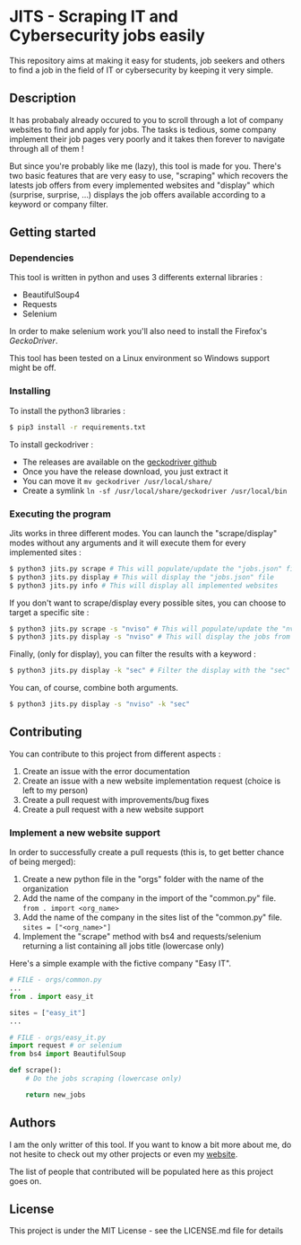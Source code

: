 # JITS - Scraping IT and Cybersecurity jobs easily

This repository aims at making it easy for students, job seekers and others to find a job in the field of IT or cybersecurity by keeping it very simple.

## Description

It has probabaly already occured to you to scroll through a lot of company websites to find and apply for jobs. The tasks is tedious, some company implement their job pages very poorly and it takes then forever to navigate through all of them !

But since you're probably like me (lazy), this tool is made for you. There's two basic features that are very easy to use, "scraping" which recovers the latests job offers from every implemented websites and "display" which (surprise, surprise, ...) displays the job offers available according to a keyword or company filter.

## Getting started
### Dependencies
This tool is written in python and uses 3 differents external libraries :
- BeautifulSoup4
- Requests
- Selenium

In order to make selenium work you'll also need to install the Firefox's *GeckoDriver*.

This tool has been tested on a Linux environment so Windows support might be off.

### Installing
To install the python3 libraries :
```bash
$ pip3 install -r requirements.txt
```

To install geckodriver :
- The releases are available on the [geckodriver github](https://github.com/mozilla/geckodriver/releases)
- Once you have the release download, you just extract it
- You can move it `mv geckodriver /usr/local/share/`
- Create a symlink `ln -sf /usr/local/share/geckodriver /usr/local/bin`

### Executing the program
Jits works in three different modes. You can launch the "scrape/display" modes without any arguments and it will execute them for every implemented sites :
```bash
$ python3 jits.py scrape # This will populate/update the "jobs.json" file
$ python3 jits.py display # This will display the "jobs.json" file
$ python3 jits.py info # This will display all implemented websites
```

If you don't want to scrape/display every possible sites, you can choose to target a specific site :
```bash
$ python3 jits.py scrape -s "nviso" # This will populate/update the "nviso" part in the "jobs.json" file
$ python3 jits.py display -s "nviso" # This will display the jobs from "nviso" from the jobs.json" file
```

Finally, (only for display), you can filter the results with a keyword :
```bash
$ python3 jits.py display -k "sec" # Filter the display with the "sec" keyword
```

You can, of course, combine both arguments.
```bash
$ python3 jits.py display -s "nviso" -k "sec"
```

## Contributing
You can contribute to this project from different aspects :
1. Create an issue with the error documentation
2. Create an issue with a new website implementation request (choice is left to my person)
3. Create a pull request with improvements/bug fixes
4. Create a pull request with a new website support

### Implement a new website support
In order to successfully create a pull requests (this is, to get better chance of being merged):
1. Create a new python file in the "orgs" folder with the name of the organization
2. Add the name of the company in the import of the "common.py" file. `from . import <org_name>`
3. Add the name of the company in the sites list of the "common.py" file. `sites = ["<org_name>"]`
4. Implement the "scrape" method with bs4 and requests/selenium returning a list containing all jobs title (lowercase only)

Here's a simple example with the fictive company "Easy IT".
```python
# FILE - orgs/common.py
...
from . import easy_it

sites = ["easy_it"]
...
```

```python
# FILE - orgs/easy_it.py
import request # or selenium
from bs4 import BeautifulSoup

def scrape():
	# Do the jobs scraping (lowercase only)

	return new_jobs
```

## Authors
I am the only writter of this tool. If you want to know a bit more about me, do not hesite to check out my other projects or even my [website](https://www.maximilien-laenen.be).

The list of people that contributed will be populated here as this project goes on.

## License
This project is under the MIT License - see the LICENSE.md file for details